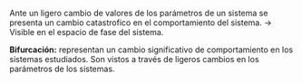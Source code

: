 Ante un ligero cambio de valores de los parámetros de un sistema se presenta un cambio catastrofico en el comportamiento del sistema. -> Visible en el espacio de fase del sistema.

**Bifurcación:** representan un cambio significativo de comportamiento en los sistemas estudiados. Son vistos a través de ligeros cambios en los parámetros de los sistemas.